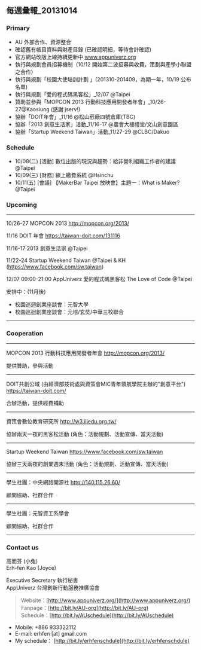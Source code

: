 ## 每週彙報_20131014

### Primary
* AU 外部合作、資源整合
* 確認舊有帳目資料與財產目錄 (已確認明細，等待會計確認)
* 官方網站改版上線持續更新中 www.appuniverz.org
* 執行與規劃會員招募機制（10/12 開始第二波招募與收費，策劃與產學小聯盟之合作）
* 執行與規劃「校園大使培訓計劃 」(201310-201409，為期一年，10/19 公布名單)
* 執行與規劃「愛的程式碼黑客松」_12/07 @Taipei
* 贊助並參與「MOPCON 2013 行動科技應用開發者年會」_10/26-27@Kaosiung (感謝 jserv!)
* 協辦「DOIT年會」_11/16 @松山菸廠四號倉庫(TBC)
* 協辦「2013 創意生活家」活動_11/16-17 @農會大樓禮堂/文山創意園區
* 協辦「Startup Weekend Taiwan」活動_11/27-29 @CLBC/Dakuo


### Schedule

* 10/08(二) [活動] 數位出版的現況與趨勢：給非營利組織工作者的建議 @Taipei
* 10/09(三) [財務] 線上繳費系統 @Hsinchu
* 10/11(五) [會議] 【MakerBar Taipei 放映會】主題一：What is Maker? @Taipei


### Upcoming

----------------------------
10/26-27 MOPCON 2013 http://mopcon.org/2013/

11/16 DOIT 年會 https://taiwan-doit.com/131116

11/16-17 2013 創意生活家 @Taipei 

11/22-24 Startup Weekend Taiwan @Taipei & KH (https://www.facebook.com/sw.taiwan)

12/07 09:00-21:00 AppUniverz 愛的程式碼黑客松 The Love of Code @Taipei

安排中：(11月後)

* 校園巡迴創業座談會：元智大學
* 校園巡迴創業座談會：元培/玄奘/中華三校聯合

----------------------------



### Cooperation
----------------------------
MOPCON 2013 行動科技應用開發者年會 http://mopcon.org/2013/

提供贊助，參與活動

----------------------------
DOIT共創公域 (由經濟部技術處與資策會MIC青年領航學院主辦的"創意平台") https://taiwan-doit.com/

合辦活動，提供經費補助

----------------------------
資策會數位教育研究所 http://w3.iiiedu.org.tw/

協辦兩天一夜的黑客松活動 (角色：活動規劃、活動宣傳、當天活動)

----------------------------
Startup Weekend Taiwan https://www.facebook.com/sw.taiwan

協辦三天兩夜的創業週末活動 (角色：活動規劃、活動宣傳、當天活動)

----------------------------
學生社團：中央網路開源社 http://140.115.26.60/

顧問協助、社群合作

----------------------------
學生社團：元智資工系學會

顧問協助、社群合作

----------------------------


### Contact us

高而芬 (小兔) <br/>
Erh-fen Kao (Joyce) <br/>

Executive Secretary 執行秘書 <br/>
AppUniverz 台灣創新行動服務推廣協會 <br/>
> Website：[http://www.appuniverz.org/](http://www.appuniverz.org/) <br/>
> Fanpage：[http://bit.ly/AU-org](http://bit.ly/AU-org) <br/>
> Schedule：[http://bit.ly/AUschedule](http://bit.ly/AUschedule) <br/>

* Mobile: +886 933322112 
* E-mail: erhfen [at] gmail.com 
* My schedule： [http://bit.ly/erhfenschdule](http://bit.ly/erhfenschdule)
